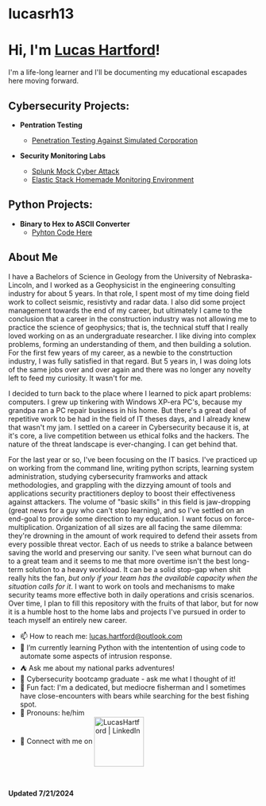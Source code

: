 # lucasrh13

<h1>Hi, I'm <a href="https://github.com/lucasrh13">Lucas Hartford</a>!</h1>
I'm a life-long learner and I'll be documenting my educational escapades here moving forward.

<h2>Cybersecurity Projects:</h2>

- <b>Pentration Testing</b>
  - [Penetration Testing Against Simulated Corporation](https://github.com/lucasrh13/Penetration-Testing)
 
- <b>Security Monitoring Labs</b>
  - [Splunk Mock Cyber Attack](https://github.com/lucasrh13/Splunk-Monitoring)
  - [Elastic Stack Homemade Monitoring Environment](https://github.com/lucasrh13/Elastic-Monitoring)

<h2> Python Projects:</h2>

- <b>Binary to Hex to ASCII Converter</b>
  - [Pyhton Code Here](https://github.com/lucasrh13/Python-Projects)
 
<h2>About Me</h2>

<p>
I have a Bachelors of Science in Geology from the University of Nebraska-Lincoln, and I worked as a Geophysicist in the engineering consulting industry for about 5 years. In that role, I spent most of my time doing field work to collect seismic, resistivty and radar data. I also did some project management towards the end of my career, but ultimately I came to the conclusion that a career in the construction industry was not allowing me to practice the science of geophysics; that is, the technical stuff that I really loved working on as an undergraduate researcher. I like diving into complex problems, forming an understanding of them, and then building a solution. For the first few years of my career, as a newbie to the constrtuction industry, I was fully satisfied in that regard. But 5 years in, I was doing lots of the same jobs over and over again and there was no longer any novelty left to feed my curiosity. It wasn't for me.
</p>

<p>
I decided to turn back to the place where I learned to pick apart problems: computers. I grew up tinkering with Windows XP-era PC's, because my grandpa ran a PC repair business in his home. But there's a great deal of repetitive work to be had in the field of IT theses days, and I already knew that wasn't my jam. I settled on a career in Cybersecurity because it is, at it's core, a live competition between us ethical folks and the hackers. The nature of the threat landscape is ever-changing. I can get behind that.
</p>

<p>
For the last year or so, I've been focusing on the IT basics. I've practiced up on working from the command line, writing python scripts, learning system administration,  studying cybersecurity framworks and attack methodologies, and grappling with the dizzying amount of tools and applications security practitioners deploy to boost their effectiveness against attackers. The volume of "basic skills" in this field is jaw-dropping (great news for a guy who can't stop learning), and so I've settled on an end-goal to provide some direction to my education. I want focus on force-multiplication. Organization of all sizes are all facing the same dilemma: they're drowning in the amount of work required to defend their assets from every possible threat vector. Each of us needs to strike a balance between saving the world and preserving our sanity. I've seen what burnout can do to a great team and it seems to me that more overtime isn't the best long-term solution to a heavy workload. It can be a solid stop-gap when shit really hits the fan, <em>but only if your team has the available capacity when the situation calls for it</em>. I want to work on tools and mechanisms to make security teams more effective both in daily operations and crisis scenarios. Over time, I plan to fill this repository with the fruits of that labor, but for now it is a humble host to the home labs and projects I've pursued in order to teach myself an entirely new career.
</p>

- 📫 How to reach me: lucas.hartford@outlook.com
- &#128013; I’m currently learning Python with the intentention of using code to automate some aspects of intrusion response.
- &#9978; Ask me about my national parks adventures!
- &#129406; Cybersecurity bootcamp graduate - ask me what I thought of it!
- &#127907; Fun fact: I'm a dedicated, but mediocre fisherman and I sometimes have close-encounters with bears while searching for the best fishing spot.
- &#128104; Pronouns: he/him
- &#128279; Connect with me on  [<img align="center" alt="LucasHartford | LinkedIn" width="100px" src="https://github.com/lucasrh13/Photos/blob/0a675a17eac4e7db9a3e15ee4d5ed89d52d4d327/LI-Logo.png" />][linkedin]

[linkedin]: https://www.linkedin.com/in/lucas-hartford-492727206

<br>

<b>Updated 7/21/2024</b>
